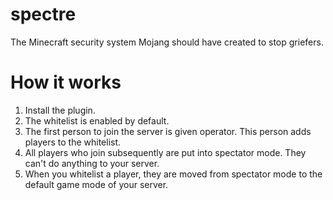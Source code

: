 # spectre

The Minecraft security system Mojang should have created to stop griefers.

# How it works

1. Install the plugin.
2. The whitelist is enabled by default.
3. The first person to join the server is given operator. This person adds players to the whitelist.
4. All players who join subsequently are put into spectator mode. They can't do anything to your server.
5. When you whitelist a player, they are moved from spectator mode to the default game mode of your server.
